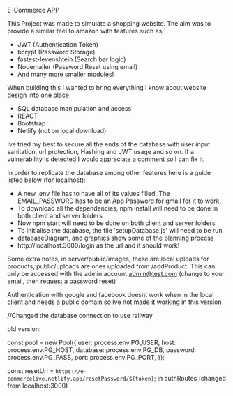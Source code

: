 E-Commerce APP

This Project was made to simulate a shopping website. The aim was to provide a similar feel to amazon with features such as;
- JWT (Authentication Token)
- bcrypt (Password Storage)
- fastest-levenshtein (Search bar logic)
- Nodemailer (Password Reset using email) 
- And many more smaller modules!

When building this I wanted to bring everything I know about website design into one place
- SQL database manipulation and access
- REACT
- Bootstrap
- Netlify (not on local download)

Ive tried my best to secure all the ends of the database with user input sanitation, url protection, Hashing and JWT usage and so on. If a vulnerability is detected I would appreciate a comment so I can fix it.

In order to replicate the database among other features here is a guide listed below (for localhost):
- A new .env file has to have all of its values filled. The EMAIL_PASSWORD has to be an App Password for gmail
for it to work.
- To download all the dependencies, npm install will need to be done in both client and server folders
- Now npm start will need to be done on both client and server folders
- To initialise the database, the file 'setupDatabase.js' will need to be run
- databaseDiagram, and graphics show some of the planning process
- http://localhost:3000/login as the url and it should work!

Some extra notes,
in server/public/images, these are local uploads for products, public/uploads are ones uploaded from 
/addProduct. This can only be accessed with the admin account admin@test.com (change to your email, then request a password reset)

Authentication with google and facebook doesnt work when in the local client and needs a public domain so Ive not made it working in this version


//Changed the database connection to use railway

old version:

const pool = new Pool({
  user: process.env.PG_USER,
  host: process.env.PG_HOST,
  database: process.env.PG_DB,
  password: process.env.PG_PASS,
  port: process.env.PG_PORT,
});

const resetUrl = `https://e-commercelive.netlify.app/resetPassword/${token}`;  in authRoutes (changed from localhost:3000)